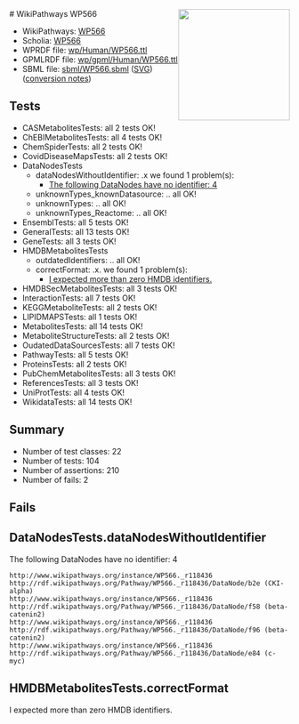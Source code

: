 <img style="float: right; width: 200px" src="../logo.png" />
# WikiPathways WP566

* WikiPathways: [WP566](https://identifiers.org/wikipathways:WP566)
* Scholia: [WP566](https://scholia.toolforge.org/wikipathways/WP566)
* WPRDF file: [wp/Human/WP566.ttl](../wp/Human/WP566.ttl)
* GPMLRDF file: [wp/gpml/Human/WP566.ttl](../wp/gpml/Human/WP566.ttl)
* SBML file: [sbml/WP566.sbml](../sbml/WP566.sbml) ([SVG](../sbml/WP566.svg)) ([conversion notes](../sbml/WP566.txt))

## Tests
* CASMetabolitesTests: all 2 tests OK!
* ChEBIMetabolitesTests: all 4 tests OK!
* ChemSpiderTests: all 2 tests OK!
* CovidDiseaseMapsTests: all 2 tests OK!
* DataNodesTests
    * dataNodesWithoutIdentifier: .x we found 1 problem(s):
        * [The following DataNodes have no identifier: 4](#d2d32fa3)
    * unknownTypes_knownDatasource: .. all OK!
    * unknownTypes: .. all OK!
    * unknownTypes_Reactome: .. all OK!
* EnsemblTests: all 5 tests OK!
* GeneralTests: all 13 tests OK!
* GeneTests: all 3 tests OK!
* HMDBMetabolitesTests
    * outdatedIdentifiers: .. all OK!
    * correctFormat: .x. we found 1 problem(s):
        * [I expected more than zero HMDB identifiers.](#ad154c1e)
* HMDBSecMetabolitesTests: all 3 tests OK!
* InteractionTests: all 7 tests OK!
* KEGGMetaboliteTests: all 2 tests OK!
* LIPIDMAPSTests: all 1 tests OK!
* MetabolitesTests: all 14 tests OK!
* MetaboliteStructureTests: all 2 tests OK!
* OudatedDataSourcesTests: all 7 tests OK!
* PathwayTests: all 5 tests OK!
* ProteinsTests: all 2 tests OK!
* PubChemMetabolitesTests: all 3 tests OK!
* ReferencesTests: all 3 tests OK!
* UniProtTests: all 4 tests OK!
* WikidataTests: all 14 tests OK!


## Summary

* Number of test classes: 22
* Number of tests: 104
* Number of assertions: 210
* Number of fails: 2

## Fails

<a name="d2d32fa3" />

## DataNodesTests.dataNodesWithoutIdentifier

The following DataNodes have no identifier: 4
```
http://www.wikipathways.org/instance/WP566._r118436 http://rdf.wikipathways.org/Pathway/WP566._r118436/DataNode/b2e (CKI-alpha)
http://www.wikipathways.org/instance/WP566._r118436 http://rdf.wikipathways.org/Pathway/WP566._r118436/DataNode/f58 (beta-catenin2)
http://www.wikipathways.org/instance/WP566._r118436 http://rdf.wikipathways.org/Pathway/WP566._r118436/DataNode/f96 (beta-catenin2)
http://www.wikipathways.org/instance/WP566._r118436 http://rdf.wikipathways.org/Pathway/WP566._r118436/DataNode/e84 (c-myc)
```

<a name="ad154c1e" />

## HMDBMetabolitesTests.correctFormat

I expected more than zero HMDB identifiers.
